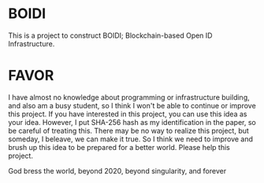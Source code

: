 # BOIDI
This is a project to construct BOIDI; Blockchain-based Open ID Infrastructure.
# FAVOR
I have almost no knowledge about programming or infrastructure building, and also am a busy student, so I think I won't be able to continue or improve this project.
If you have interested in this project, you can use this idea as your idea.
However, I put SHA-256 hash as my identification in the paper, so be careful of treating this.
There may be no way to realize this project, but someday, I beleave, we can make it true.
So I think we need to improve and brush up this idea to be prepared for a better world.
Please help this project.


God bress the world, beyond 2020, beyond singularity, and forever
